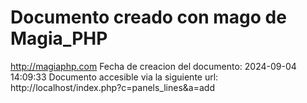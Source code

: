 # Documento creado con mago de Magia_PHP 
http://magiaphp.com 
Fecha de creacion del documento: 2024-09-04 14:09:33 
Documento accesible via la siguiente url:  
http://localhost/index.php?c=panels_lines&a=add 

